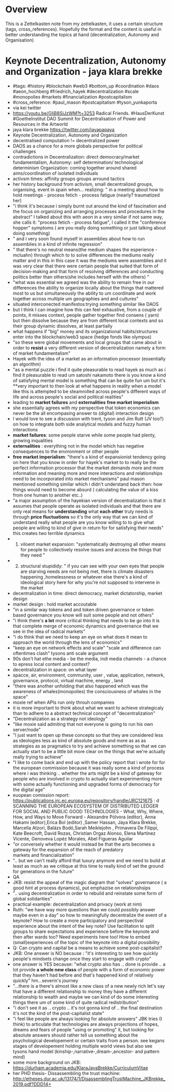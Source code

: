 # Overview 

This is a Zettelkasten note from my zettelkasten, it uses a certain structure (tags, cross_references). Hopefully the format and the content is useful in better understanding the topics at hand (decentralization, Autonomy and Organisation)

# Keynote Decentralization, Autonomy and Organization - jaya klara brekke

- #tags: #history #blockchain #web3 #bottom_up #coordination #daos #aeon_hochberg #friedrich_hayek #decentralization #scale #monopolies #markets #financialization #postcapitalism
- #cross_reference: #paul_mason #postcapitalism #tyson_yunkaporta
- via kei twitter
- https://youtu.be/GIiB8SiJzWM?t=3253 Radical Friends. #HausDerKunst #GoetheInstitut DAO Summit for Decentralisation of Power and Resources in the Artworld
- jaya klara brekke https://twitter.com/jayapapaya 
- Keynote Decentralization, Autonomy and Organization
- decentralised computation != decentralized power
- DAOS as a chance for a more globals perspective for political challenges
- contradictions in Decentralization: direct democracy/market fundamentalism, Autonomy: self determination/ technological determinism 
Organization: coming together around shared aims/coordination of isolated individuals
- activsm times: affinity groups groups arround tactics
- her history background from activism, small decentralized groups, organising, event in spain when... realizing: " in a meeting about how to hold meetings - process fetich - process fatigue (nearly? traumatized her)
- "i think it's because i simply burnt out around the kind of fascination and the focus on organizing and arranging processes and procedures in the abstract" I talked about this with aeon in a very similar if not same way, she calls it: "process fetich - process fatigue", I called it the "conference hopper" symptoms ( are you really doing something or just talking about doing something)
- " and i very soon found myself in assemblies about how to run assemblies in a kind of infinite regression"
- " that there's no neutral means(the medium shapes the esperience - mcluahn)  through which to to solve differences the mediums really matter and in this in this case it was the mediums were assemblies and it was very clear that there were certain people that suited that form of decision-making and that form of resolving differences and conducting politics better than others(she includes herself with the others) "
-  "what was essential we agreed was the ability to remain free in our differences the ability to organize locally about the things that mattered most to us but simultaneously the ability to um coordinate and work together across multiple um geographies and and cultures"
- situated interconected manifestos:trying something similar like DAOS
-  but I think I can imagine how this can feel exhaustive, from a couple of points, it misses context, people gather together find consens ( yarn) but then dissolve because they are from different local contexts and so their group dynamic dissolves, at least partially
- what happens if "big" money and its organizational habits/structures enter into the blockchain/web3 space (hedge fonds like olympus)
- "so these were global movements and local groups that came about in order to **resist** a very different version of decentralization namely a form of market fundamentalism"
- Hayek with the idea of a market as an information processor (essentially an algorithm)
- "as a mental puzzle i find it quite pleasurable to read hayek as much as i find it pleasurable to read um satoshi nakamoto there is you know a kind of satisfying mental model is something that can be quite fun um but it's **very important to then look at what happens in reality when a model like this is attempted to be steamrolled across people's different ways of life and across people's social and political realities"
- leading to **market failures** and **externalities** **free market imperialism** 
- she essentially agrees with my perspective that token economics can never be the all encompasing answer to (digital) interaction design
- I would love to see a discussion with trent, tyson and Jim Rutt (JV too?) on how to integrate both side analytical models and fuzzy human interactions
- **market failures**: some people starve while some people had plenty, growing inqualities
- **externalities** : everything not in the model which has negative consequences to the environment or other people
- **free market imperialism**:  "there's a kind of expansionist tendency going on here that you know in order for hayek's market to to really be the perfect information processor that the market demands more and more information and meaning more and more interactions and relationships need to be incorporated into market mechanisms" paul mason mentioned something similar which i didn't understand back then: how things would need to become absurd ( calculating the value of a kiss from one human to another etc..)
- "a major assumption of the hayekian version of decentralization is that it assumes that people operate as isolated individuals and that there are only real means for **understanding** what **each other** truly needs is through **price fluctuations** so it's the only way that we can kind of understand really what people are you know willing to to give what people are willing to kind of give in return for for satisfying their needs" this creates two terrible dynamics
- 1. viloent market expansion: "systematically destroying all other means for people to collectively resolve issues and access the things that they need "
- 2. structural stupididy: " if you can see with your own eyes that people are starving needs are not being met, there is climate disasters happening ,homelessness or whatever else there's a kind of ideological story here for why you're not supposed to intervene in the market
- decentralization in time: direct democracy, market dictatorship, market design
- market design : hold market accoutable
- "in a similar way tokens and and token driven governance or token based governance you know will suit some people and not others"
- "i think there's **a lot** more critical thinking that needs to be go into it is that complete merge of economic dynamics and governance that we see in the idea of radical markets"
- "i do think that we need to keep an eye on what does it mean to approach the world through the lens of economics" 
- "keep an eye on network effects and scale" "scale and difference can oftentimes clash" tysons anti scale argument
- 90s don't hat ethe media - be the media, indi media channels - a chance to epress local content and context?
- decentralization in space: on what layer
- spacce, air, environment, community, user , value, application, network, governance, protocol, virtual machine, energy , land
- "there was another unfolding that also happened which was the awareness of whales(monopolies) the consciousness of whales in the space"
- moxie ref when APIs run only throuh companies
- it is more important to think about what we want to achieve strategicaly than to adhere to a abstract technical concept of "decentralization"
- "Decentralization as a strategy not ideology"
- "like moxie said admiting that not everyone is going to run his own server/node"
- "I just want to open up these concepts so that they are considered less as ideologies less as kind of absolute goods and more as as as strategies as as pragmatics to try and achieve something so that we can actually start to be a little bit more clear on the things that we're actually really trying to achieve"
- "I like to come back and end up with the policy report that i wrote for for the european commission because it was really some a kind of process where i was thinking .. whether the arts might be a kind of gateway for people who are involved in crypto to actually start experimenting more with some actually functioning and upgraded forms of democracy for the digital age"  
- euopean comission report: https://publications.jrc.ec.europa.eu/repository/handle/JRC121675 : d
SCANNING THE EUROPEAN ECOSYSTEM OF DISTRIBUTED LEDGER FOR SOCIAL AND PUBLIC GOOD TECHNOLOGIES - What, Why, Where, How, and Ways to Move Forward - Alexandre Pólvora (editor), Anna Hakami (editor),Erica Bol (editor) ,Samer Hassan,
 Jaya Klara Brekke,
Marcella Atzori, Balázs Bodó,Sarah Meiklejohn ,
Primavera De Filippi, 
Kate Beecroft, David Rozas, Christian Orgaz Alonso, Elena Martínez Vicente, Genoveva Lopéz Morales, Abel Figueras Aguilar
- "or conversely whether it would instead be that the arts becomes a gateway for the expansion of the reach of predatory  
markets and financialization"
- ".. but we can't really afford that luxury anymore and we need to build at least as much as we critique at this time to really kind of set 
the ground for generations in the future"
- QA
- JKB: resist the appeal of the magic diagram that "solves" governance ( a good hint at process dynamics), put emphazise on relationshsips 
- ".. using decentralization in order to rebuild and reinstate some form of global solidarities"
- practical example: decentralization and privacy (work at nim) 
- Ruth: "we have way more questions than we could possibly answer maybe even in a day" so how to meaningfully decentralize the event of a keynote? How to create a more participatory and perspectival experience about the intent of the key note? Use facilitation to split groups to share expectations and experience before the keynote and then after wards too? Need experiments here too! How to embed (small)experiences of the topic of the keynote into a digital possibility 
- Q:  Can crypto and capital be a means to achieve some post-capitalist?
- JKB: One answer is NO because : "it's interesting to see how quickly people's mindsets change once they start to engage with crypto"
- one answer is YES because: "what crypto also has .. done is provide .. a lot provide **a whole new class** of people with a form of economic power that they haven't had before and that's happened kind of relatively quickly" hm...severin's journey 
- "...there is a there's almost like a new class of a new newly rich let's say that have a different relationship to money they have a different relationship to wealth and maybe we can kind of do some interesting things there um of some kind of quite radical redistribution"
- "i don't see it as ..  crypto .. it's not gonna kind of .. the final destination it's not the kind of the post-capitalist state" 
- "i feel like people are always looking for absolute answers" JBK tries (I think) to articulate that technologies are always projections of hopes, dreams and fears of people "using or promoting" it, but looking for absolute answers should rather tell us something about the psychological developement or certain traits from a person. see kegans stages of developement holding multiple world views but also see tysons hand model (kinship-,narrative-,dream-,ancestor- and pattern mind)
- some more background on JKB: https://durham.academia.edu/KlaraJayaBrekke/CurriculumVitae
- her PHD thesis- Dissassembling the trust machine: http://etheses.dur.ac.uk/13174/1/DisassemblingTrustMachine_JKBrekke_2019.pdf?DDD14+
